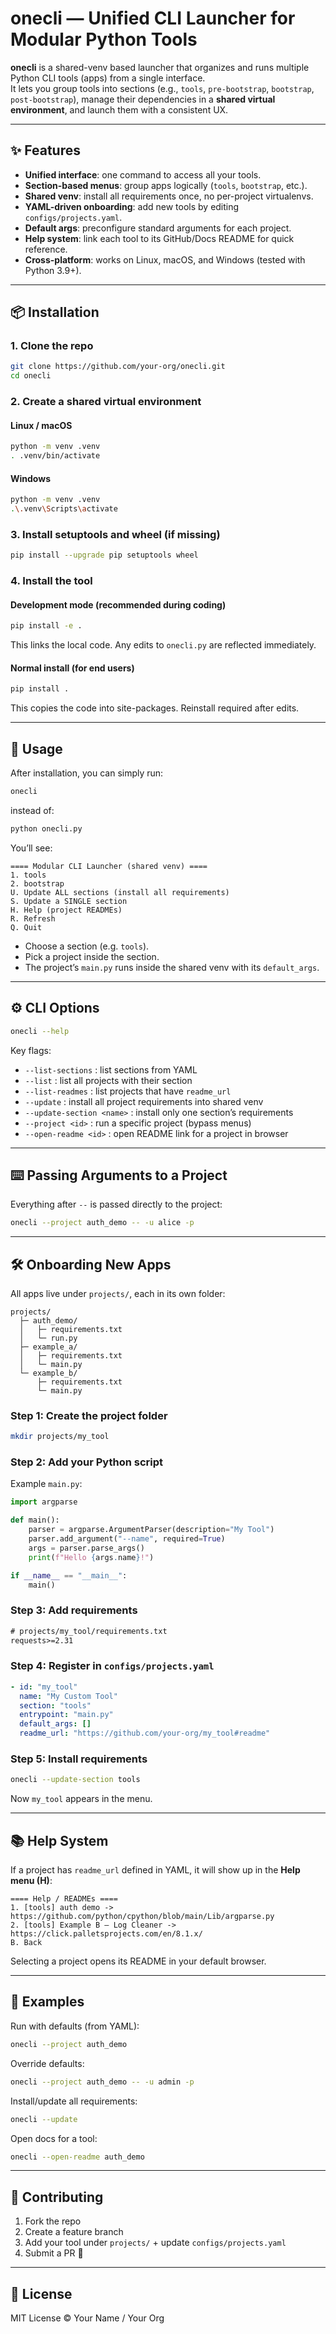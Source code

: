 # onecli — Unified CLI Launcher for Modular Python Tools

**onecli** is a shared-venv based launcher that organizes and runs multiple Python CLI tools (apps) from a single interface.  
It lets you group tools into sections (e.g., `tools`, `pre-bootstrap`, `bootstrap`, `post-bootstrap`), manage their dependencies in a **shared virtual environment**, and launch them with a consistent UX.

---

## ✨ Features

- **Unified interface**: one command to access all your tools.
- **Section-based menus**: group apps logically (`tools`, `bootstrap`, etc.).
- **Shared venv**: install all requirements once, no per-project virtualenvs.
- **YAML-driven onboarding**: add new tools by editing `configs/projects.yaml`.
- **Default args**: preconfigure standard arguments for each project.
- **Help system**: link each tool to its GitHub/Docs README for quick reference.
- **Cross-platform**: works on Linux, macOS, and Windows (tested with Python 3.9+).

---

## 📦 Installation

### 1. Clone the repo

```bash
git clone https://github.com/your-org/onecli.git
cd onecli
```

### 2. Create a shared virtual environment

#### Linux / macOS

```bash
python -m venv .venv
. .venv/bin/activate
```

#### Windows

```bash
python -m venv .venv
.\.venv\Scripts\activate
```

### 3. Install setuptools and wheel (if missing)

```bash
pip install --upgrade pip setuptools wheel
```

### 4. Install the tool

#### Development mode (recommended during coding)

```bash
pip install -e .
```

This links the local code. Any edits to `onecli.py` are reflected immediately.

#### Normal install (for end users)

```bash
pip install .
```

This copies the code into site-packages. Reinstall required after edits.

---

## 🧭 Usage

After installation, you can simply run:

```bash
onecli
```

instead of:

```bash
python onecli.py
```

You’ll see:

```
==== Modular CLI Launcher (shared venv) ====
1. tools
2. bootstrap
U. Update ALL sections (install all requirements)
S. Update a SINGLE section
H. Help (project READMEs)
R. Refresh
Q. Quit
```

- Choose a section (e.g. `tools`).  
- Pick a project inside the section.  
- The project’s `main.py` runs inside the shared venv with its `default_args`.  

---

## ⚙️ CLI Options

```bash
onecli --help
```

Key flags:

- `--list-sections` : list sections from YAML  
- `--list` : list all projects with their section  
- `--list-readmes` : list projects that have `readme_url`  
- `--update` : install all project requirements into shared venv  
- `--update-section <name>` : install only one section’s requirements  
- `--project <id>` : run a specific project (bypass menus)  
- `--open-readme <id>` : open README link for a project in browser  

---

## ⌨️ Passing Arguments to a Project

Everything after `--` is passed directly to the project:

```bash
onecli --project auth_demo -- -u alice -p
```

---

## 🛠 Onboarding New Apps

All apps live under `projects/`, each in its own folder:

```
projects/
  ├─ auth_demo/
  │   ├─ requirements.txt
  │   └─ run.py
  ├─ example_a/
  │   ├─ requirements.txt
  │   └─ main.py
  └─ example_b/
      ├─ requirements.txt
      └─ main.py
```

### Step 1: Create the project folder

```bash
mkdir projects/my_tool
```

### Step 2: Add your Python script

Example `main.py`:

```python
import argparse

def main():
    parser = argparse.ArgumentParser(description="My Tool")
    parser.add_argument("--name", required=True)
    args = parser.parse_args()
    print(f"Hello {args.name}!")

if __name__ == "__main__":
    main()
```

### Step 3: Add requirements

```txt
# projects/my_tool/requirements.txt
requests>=2.31
```

### Step 4: Register in `configs/projects.yaml`

```yaml
- id: "my_tool"
  name: "My Custom Tool"
  section: "tools"
  entrypoint: "main.py"
  default_args: []
  readme_url: "https://github.com/your-org/my_tool#readme"
```

### Step 5: Install requirements

```bash
onecli --update-section tools
```

Now `my_tool` appears in the menu.

---

## 📚 Help System

If a project has `readme_url` defined in YAML, it will show up in the **Help menu (H)**:

```
==== Help / READMEs ====
1. [tools] auth demo -> https://github.com/python/cpython/blob/main/Lib/argparse.py
2. [tools] Example B — Log Cleaner -> https://click.palletsprojects.com/en/8.1.x/
B. Back
```

Selecting a project opens its README in your default browser.

---

## 🔧 Examples

Run with defaults (from YAML):

```bash
onecli --project auth_demo
```

Override defaults:

```bash
onecli --project auth_demo -- -u admin -p
```

Install/update all requirements:

```bash
onecli --update
```

Open docs for a tool:

```bash
onecli --open-readme auth_demo
```

---

## 🤝 Contributing

1. Fork the repo  
2. Create a feature branch  
3. Add your tool under `projects/` + update `configs/projects.yaml`  
4. Submit a PR 🚀  

---

## 📜 License

MIT License © Your Name / Your Org
